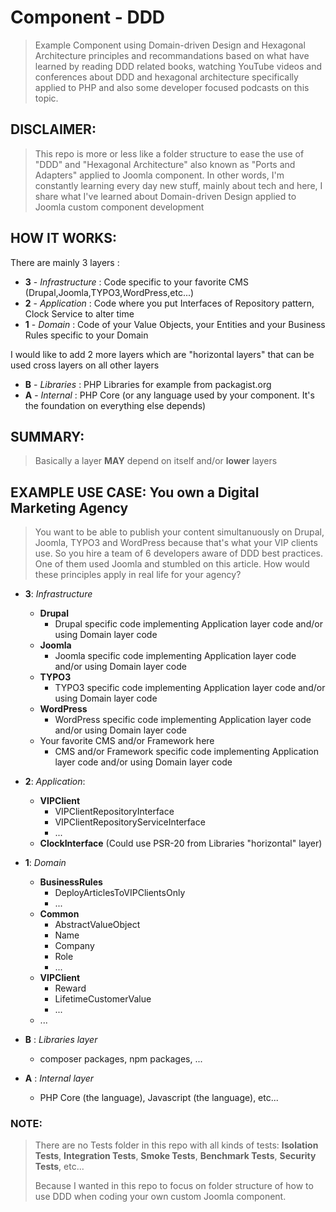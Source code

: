 # Component - DDD

> Example Component using Domain-driven Design and Hexagonal Architecture principles and recommandations based on what have learned by reading DDD related books, watching YouTube videos and conferences about DDD and hexagonal architecture specifically applied to PHP and also some developer focused podcasts on this topic.

## DISCLAIMER:
> This repo is more or less like a folder structure to ease the use of "DDD" and "Hexagonal Architecture" also known as "Ports and Adapters" applied to Joomla component. In other words, I'm constantly learning every day new stuff, mainly about tech and here, I share what I've learned about Domain-driven Design applied to Joomla custom component development

## HOW IT WORKS:
There are mainly 3 layers :
 - **3** - _Infrastructure_  : Code specific to your favorite CMS (Drupal,Joomla,TYPO3,WordPress,etc...)
 - **2** - _Application_     : Code where you put Interfaces of Repository pattern, Clock Service to alter time
 - **1** - _Domain_  : Code of your Value Objects, your Entities and your Business Rules specific to your Domain

I would like to add 2 more layers which are "horizontal layers" that can be used cross layers on all other layers
 - **B** - _Libraries_  : PHP Libraries for example from packagist.org
 - **A** - _Internal_   : PHP Core (or any language used by your component. It's the foundation on everything else depends)

## SUMMARY:
> Basically a layer **MAY** depend on itself and/or **lower** layers

## EXAMPLE USE CASE: You own a Digital Marketing Agency
> You want to be able to publish your content simultanuously on Drupal, Joomla, TYPO3 and WordPress because
> that's what your VIP clients use. So you hire a team of 6 developers aware of DDD best practices. One of them used Joomla and stumbled on this article. How would these principles apply in real life for your agency?

- **3**: _Infrastructure_
    - **Drupal**
      - Drupal specific code implementing Application layer code and/or using Domain layer code
    - **Joomla**
      - Joomla specific code implementing Application layer code and/or using Domain layer code
    - **TYPO3**
      - TYPO3 specific code implementing Application layer code and/or using Domain layer code
    - **WordPress**
      - WordPress specific code implementing Application layer code and/or using Domain layer code
    - Your favorite CMS and/or Framework here
      - CMS and/or Framework specific code implementing Application layer code and/or using Domain layer code


- **2**: _Application_:
    - **VIPClient**
      - VIPClientRepositoryInterface
      - VIPClientRepositoryServiceInterface
      - ...
    - **ClockInterface** (Could use PSR-20 from Libraries "horizontal" layer)

- **1**:  _Domain_
  - **BusinessRules**
     - DeployArticlesToVIPClientsOnly
     - ...
  - **Common**
     - AbstractValueObject
     - Name
     - Company
     - Role
     - ...
  - **VIPClient**
     - Reward
     - LifetimeCustomerValue
     - ...
  - ...

- **B** : _Libraries layer_
  - composer packages, npm packages, ...
- **A** : _Internal layer_
  - PHP Core (the language), Javascript (the language), etc...


### NOTE:
>There are no Tests  folder in this repo with all kinds of tests:
**Isolation Tests**, **Integration Tests**, **Smoke Tests**, **Benchmark Tests**, **Security Tests**, etc...
>
>Because I wanted in this repo to focus on folder structure of how to use DDD when coding your own custom Joomla component.
